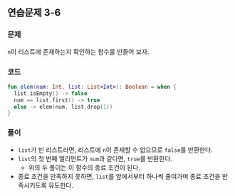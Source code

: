 ## 연습문제 3-6

### 문제

`n`이 리스트에 존재하는지 확인하는 함수를 만들어 보자.

### 코드

```kotlin
fun elem(num: Int, list: List<Int>): Boolean = when {
  list.isEmpty() -> false
  num == list.first() -> true
  else -> elem(num, list.drop(1))
}
```

### 풀이

- `list`가 빈 리스트라면, 리스트에 `n`이 존재할 수 없으므로 `false`를 반환한다.
- `list`의 첫 번째 엘리먼트가 `num`과 같다면, `true`를 반환한다.
  - 위의 두 풀이는 이 함수의 종료 조건이 된다.
- 종료 조건을 만족하지 못하면, `list`를 앞에서부터 하나씩 줄여가며 종료 조건을 만족시키도록 유도한다.
